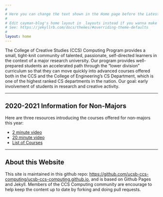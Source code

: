 ```yaml
---
#
# Here you can change the text shown in the Home page before the Latest Posts section.
#
# Edit cayman-blog's home layout in _layouts instead if you wanna make some changes
# See: https://jekyllrb.com/docs/themes/#overriding-theme-defaults
#
layout: home
---
```


The College of Creative Studies (CCS) Computing Program provides a small, tight-knit community of talented, passionate, self-directed learners in the context of a major research university. Our program provides well-prepared students an accelerated path through the “lower division” curriculum so that they can move quickly into advanced courses offered both in the CCS and the College of Engineering’s CS Department, which is one of the highest ranked CS departments in the nation. Our goal: early involvement of students in research and creative activity.

---

## 2020-2021 Information for Non-Majors

Here are three resources introducing the courses offered for non-majors this year:

- [2 minute video](https://www.youtube.com/watch?v=zNCB_OpBJzQ)
- [20 minute video](https://www.youtube.com/watch?v=m0MyX2_DTOU)
- [List of Courses](https://docs.google.com/presentation/d/1miyNRETEJkhXANqBKZaH7_9REa7KPf7kFWNNQ8k0CI0/edit)

---

## About this Website

This site is maintained in this github repo: <https://github.com/ucsb-ccs-computing/ucsb-ccs-computing.github.io>, and is based on Github Pages and Jekyll. Members of the CCS Computing community are encourage to help keep the content up to date by forking and doing pull requests.